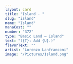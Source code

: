```yaml
---
layout: card
title: "Island - "
slug: "island"
name: "Island"
manaCost: ""
number: "372"
type: "Basic Land — Island"
text: "({T}: Add {U}.)"
flavorText: ""
artist: "Lorenzo Lanfranconi"
image: "/Pictures/Island.png"
---
```


